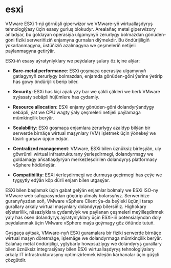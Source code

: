 # esxi

VMware ESXi 1-nji görnüşli giperwizor we VMware-yň wirtuallaşdyryş tehnologiýasy üçin esasy gurluş blokudyr. Arealaňaç metal giperwizory aňladýar, bu goldaýan operasiýa ulgamynyň zerurlygy bolmazdan gönüden-göni fiziki serweriňiziň enjamyna gurnalan diýmekdir. Bu öndürijiligiň ýokarlanmagyna, üstüňiziň azalmagyna we çeşmeleriň netijeli paýlanmagyna getirýär.

ESXi-iň esasy aýratynlyklary we peýdalary şulary öz içine alýar:

- **Bare-metal performance**: ESXi goşmaça operasiýa ulgamynyň gatlagynyň zerurlygy bolmazdan, enjamda gönüden-göni ýerine ýetirip has gowy öndürijilik berip biler.

- **Security**: ESXi has kiçi aýak yzy bar we çäkli çäkleri we berk VMware syýasaty sebäpli hüjümlere has çydamly.

- **Resource allocation**:   ESXi enjamy gönüden-göni dolandyrýandygy sebäpli, ýat we CPU wagty ýaly çeşmeleri netijeli paýlamaga mümkinçilik berýär.

- **Scalability**: ESXi goşmaça enjamlara zerurlygy azaldyp bilýän bir serwerde birnäçe wirtual maşynlary (VM) işletmek üçin ýönekeý we täsirli gurşaw üpjün edýär.

- **Centralized management**: VMware, ESXi bilen üznüksiz birleşýän, uly göwrümli wirtual infrastrukturany ýerleşdirmegi, dolandyrmagy we goldamagy aňsatlaşdyrýan merkezleşdirilen dolandyryş platformasy vSphere hödürleýär.

- **Compatibility**:  ESXi ýerleşdirmegi we durmuşa geçirmegi has çeýe we tygşytly edýän köp dürli enjam bilen utgaşýar.

ESXi bilen başlamak üçin gabat gelýän enjamlar bolmaly we ESXi ISO-ny VMware web sahypasyndan göçürip almaly bolarsyňyz. Serweriňize guranyňyzdan soň, VMware vSphere Client ýa-da beýleki üçünji tarap gurallary arkaly wirtual maşynlary dolandyryp bilersiňiz. Highokary elýeterlilik, näsazlyklara çydamlylyk we paýlanan çeşmeleri meýilleşdirmek ýaly has ösen dolandyryş aýratynlyklary üçin ESXi-iň potensialyndan doly peýdalanmak üçin VMware vSphere maýa goýmagy göz öňünde tutuň.

Gysgaça aýtsak, VMware-nyň ESXi guramalara bir fiziki serwerde birnäçe wirtual maşyn döretmäge, işlemäge we dolandyrmaga mümkinçilik berýär. Ealaňaç metal öndürijiligi, ygtybarly howpsuzlygy we dolandyryş gurallary bilen üznüksiz integrasiýasy bilen ESXi wirtuallaşdyryş tehnologiýalary arkaly IT infrastrukturasyny optimizirlemek isleýän kärhanalar üçin güýçli çözgütdir.